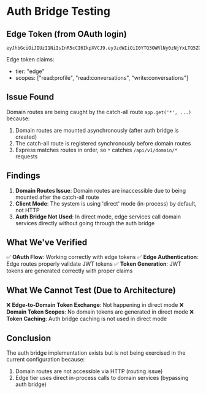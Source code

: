 # Auth Bridge Testing

## Edge Token (from OAuth login)
```
eyJhbGciOiJIUzI1NiIsInR5cCI6IkpXVCJ9.eyJzdWIiOiI0YTQ3OWRlNy0zNjYxLTQ5ZGMtOWQzMC1mZjhiYzdlNDNjMDMiLCJlbWFpbCI6ImxlZS5nLm1vb3JlQGdtYWlsLmNvbSIsIm5hbWUiOiJsZWVnbW9vcmUiLCJzY29wZXMiOlsicmVhZDpwcm9maWxlIiwicmVhZDpjb252ZXJzYXRpb25zIiwid3JpdGU6Y29udmVyc2F0aW9ucyJdLCJ0aWVyIjoiZWRnZSIsImp0aSI6ImM4ZThkOTJmLWJiYTQtNGEyOS1hZTM5LWIyYTMxZWJkZjY1OCIsImlhdCI6MTc0ODAzMzg1OSwiZXhwIjoxNzQ4MDM1NjU5fQ.tetPjQM8dFaztsKmrwRw5rZKYFuia8gJJKjTtyiC5MI
```

Edge token claims:
- tier: "edge"
- scopes: ["read:profile", "read:conversations", "write:conversations"]

## Issue Found

Domain routes are being caught by the catch-all route `app.get('*', ...)` because:
1. Domain routes are mounted asynchronously (after auth bridge is created)
2. The catch-all route is registered synchronously before domain routes
3. Express matches routes in order, so `*` catches `/api/v1/domain/*` requests

## Findings

1. **Domain Routes Issue**: Domain routes are inaccessible due to being mounted after the catch-all route
2. **Client Mode**: The system is using 'direct' mode (in-process) by default, not HTTP
3. **Auth Bridge Not Used**: In direct mode, edge services call domain services directly without going through the auth bridge

## What We've Verified

✅ **OAuth Flow**: Working correctly with edge tokens
✅ **Edge Authentication**: Edge routes properly validate JWT tokens
✅ **Token Generation**: JWT tokens are generated correctly with proper claims

## What We Cannot Test (Due to Architecture)

❌ **Edge-to-Domain Token Exchange**: Not happening in direct mode
❌ **Domain Token Scopes**: No domain tokens are generated in direct mode
❌ **Token Caching**: Auth bridge caching is not used in direct mode

## Conclusion

The auth bridge implementation exists but is not being exercised in the current configuration because:
1. Domain routes are not accessible via HTTP (routing issue)
2. Edge tier uses direct in-process calls to domain services (bypassing auth bridge)